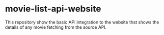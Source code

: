 # movie-list-api-website
This repository show the basic API integration to the website that shows the details of any movie fetching from the source API.

